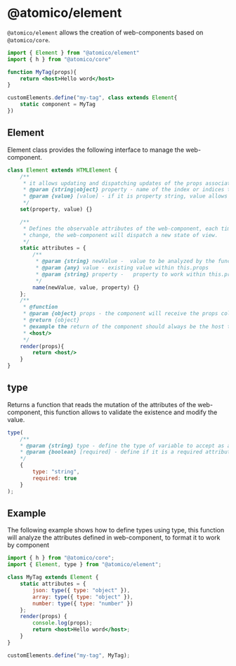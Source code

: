 # @atomico/element

`@atomico/element` allows the creation of web-components based on `@atomico/core`.

```jsx
import { Element } from "@atomico/element"
import { h } from "@atomico/core"

function MyTag(props){
    return <host>Hello word</host>
}

customElements.define("my-tag", class extends Element{
    static component = MyTag
})
```

## Element

Element class provides the following interface to manage the web-component.

```jsx
class Element extends HTMLElement {
    /**
     * it allows updating and dispatching updates of the props associated with the web-component.
     * @param {string|object} property - name of the index or indices to be defined within this.props
     * @param {value} [value] - if it is property string, value allows to define the state of the index.
     */
    set(property, value) {}

    /**
     * Defines the observable attributes of the web-component, each time one of these attributes
     * change, the web-component will dispatch a new state of view.
     */
    static attributes = {
        /**
         * @param {string} newValue -  value to be analyzed by the function
         * @param {any} value - existing value within this.props
         * @param {string} property -   property to work within this.props
         */
        name(newValue, value, property) {}
    };
    /**
     * @function
     * @param {object} props - the component will receive the props collected by the web-component
     * @return {object}
     * @example the return of the component should always be the host tag
     * <host/>
     */
    render(props){
        return <host/>
    }
}
```

## type

Returns a function that reads the mutation of the attributes of the web-component, this function allows to validate the existence and modify the value.

```js
type(
    /**
    * @param {string} type - define the type of variable to accept as an attribute
    * @param {boolean} [required] - define if it is a required attribute
    */
    {
        type: "string",
        required: true
    }
);
```


## Example

The following example shows how to define types using type, this function will analyze the attributes defined in web-component, to format it to work by component

```jsx
import { h } from "@atomico/core";
import { Element, type } from "@atomico/element";

class MyTag extends Element {
    static attributes = {
        json: type({ type: "object" }),
        array: type({ type: "object" }),
        number: type({ type: "number" })
    };
    render(props) {
        console.log(props);
        return <host>Hello word</host>;
    }
}

customElements.define("my-tag", MyTag);
```